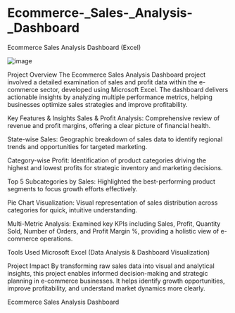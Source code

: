# Ecommerce-_Sales-_Analysis-_Dashboard
Ecommerce Sales Analysis Dashboard (Excel)


![image](https://github.com/user-attachments/assets/7af0a0f8-4153-46bd-ad12-ad18dfa8c485)



Project Overview
The Ecommerce Sales Analysis Dashboard project involved a detailed examination of sales and profit data within the e-commerce sector, developed using Microsoft Excel. The dashboard delivers actionable insights by analyzing multiple performance metrics, helping businesses optimize sales strategies and improve profitability.

Key Features & Insights
Sales & Profit Analysis: Comprehensive review of revenue and profit margins, offering a clear picture of financial health.

State-wise Sales: Geographic breakdown of sales data to identify regional trends and opportunities for targeted marketing.

Category-wise Profit: Identification of product categories driving the highest and lowest profits for strategic inventory and marketing decisions.

Top 5 Subcategories by Sales: Highlighted the best-performing product segments to focus growth efforts effectively.

Pie Chart Visualization: Visual representation of sales distribution across categories for quick, intuitive understanding.

Multi-Metric Analysis: Examined key KPIs including Sales, Profit, Quantity Sold, Number of Orders, and Profit Margin %, providing a holistic view of e-commerce operations.

Tools Used
Microsoft Excel (Data Analysis & Dashboard Visualization)

Project Impact
By transforming raw sales data into visual and analytical insights, this project enables informed decision-making and strategic planning in e-commerce businesses. It helps identify growth opportunities, improve profitability, and understand market dynamics more clearly.


Ecommerce Sales Analysis Dashboard
